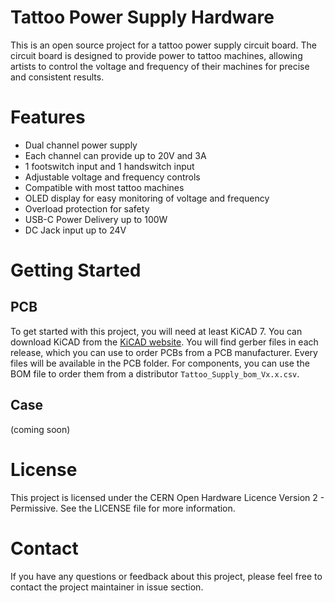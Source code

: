 # Tattoo Power Supply Hardware

This is an open source project for a tattoo power supply circuit board. The circuit board is designed to provide power to tattoo machines, allowing artists to control the voltage and frequency of their machines for precise and consistent results.

# Features

- Dual channel power supply
- Each channel can provide up to 20V and 3A
- 1 footswitch input and 1 handswitch input
- Adjustable voltage and frequency controls
- Compatible with most tattoo machines
- OLED display for easy monitoring of voltage and frequency
- Overload protection for safety
- USB-C Power Delivery up to 100W
- DC Jack input up to 24V

# Getting Started

## PCB

To get started with this project, you will need at least KiCAD 7. You can download KiCAD from the [KiCAD website](https://kicad.org/). You will find gerber files in each release, which you can use to order PCBs from a PCB manufacturer. Every files will be available in the PCB folder. For components, you can use the BOM file to order them from a distributor `Tattoo_Supply_bom_Vx.x.csv`.

## Case

(coming soon)

# License

This project is licensed under the CERN Open Hardware Licence Version 2 - Permissive. See the LICENSE file for more information.

# Contact

If you have any questions or feedback about this project, please feel free to contact the project maintainer in issue section.